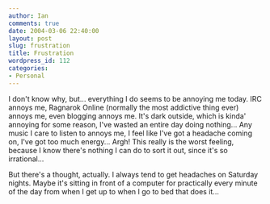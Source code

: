 ```yaml
---
author: Ian
comments: true
date: 2004-03-06 22:40:00
layout: post
slug: frustration
title: Frustration
wordpress_id: 112
categories:
- Personal
---
```


I don't know why, but... everything I do seems to be annoying me today.  IRC annoys me, Ragnarok Online (normally the most addictive thing ever) annoys me, even blogging annoys me.  It's dark outside, which is kinda' annoying for some reason, I've wasted an entire day doing nothing...  Any music I care to listen to annoys me, I feel like I've got a headache coming on, I've got too much energy... Argh!  This really is the worst feeling, because I know there's nothing I can do to sort it out, since it's so irrational...  

But there's a thought, actually.  I always tend to get headaches on Saturday nights.  Maybe it's sitting in front of a computer for practically every minute of the day from when I get up to when I go to bed that does it...  


